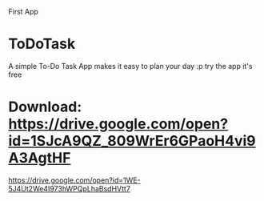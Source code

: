First App
# ToDoTask
A simple To-Do Task App makes it easy to plan your day :p
try the app it's free
# Download: https://drive.google.com/open?id=1SJcA9QZ_809WrEr6GPaoH4vi9A3AgtHF

https://drive.google.com/open?id=1WE-5J4Ut2We4I973hWPQpLhaBsdHVtt7
